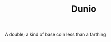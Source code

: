 ---
title: Dunio
letter: D
permalink: "/definitions/bld-dunio.html"
body: A double; a kind of base coin less than a farthing
published_at: '2018-07-07'
source: Black's Law Dictionary 2nd Ed (1910)
layout: post
---